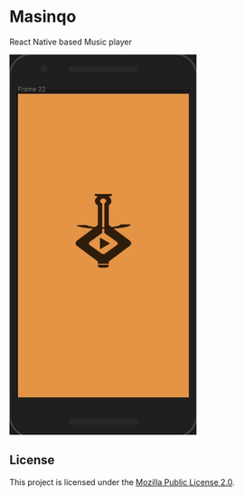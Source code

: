 # Masinqo

React Native based Music player

![Image here](preview.jpeg)

## License

This project is licensed under the [Mozilla Public License 2.0](LICENSE).

